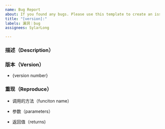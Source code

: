 ```yaml
---
name: Bug Report
about: If you found any bugs. Please use this template to create an issue.
title: "[version]:"
labels: 漏洞｜bug
assignees: SylarLong

---
```


### 描述（Description）

<!-- describe your issue here -->

### 版本（Version）

- {version number}

### 重现（Reproduce）

- 调用的方法（funciton name）

  <!-- which function did you call? -->

- 参数（parameters）

  <!-- what parameters did you pass? -->

- 返回值（returns)

  <!-- what results did you get? -->

